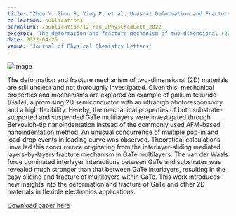 ```yaml
---
title: "Zhou Y, Zhou S, Ying P, et al. Unusual Deformation and Fracture in Gallium Telluride Multilayers[J]. The Journal of Physical Chemistry Letters, 2022, 13(17): 3831-3839."
collection: publications
permalink: /publication/12-Yan_JPhysChemLett_2022
excerpt: 'The deformation and fracture mechanism of two-dimensional (2D) materials are still unclear and not thoroughly investigated. Given this, mechanical properties and mechanisms are explored on example of gallium telluride (GaTe), a promising 2D semiconductor with an ultrahigh photoresponsivity and a high flexibility. Hereby, the mechanical properties of both substrate-supported and suspended GaTe multilayers were investigated through Berkovich-tip nanoindentation instead of the commonly used AFM-based nanoindentation method. '
date: 2022-04-25
venue: 'Journal of Physical Chemistry Letters'
---
```

![image](https://user-images.githubusercontent.com/54773018/216964237-08a564f6-d57d-4d5c-94a3-1dc033d32c0b.png)

The deformation and fracture mechanism of two-dimensional (2D) materials are still unclear and not thoroughly investigated. Given this, mechanical properties and mechanisms are explored on example of gallium telluride (GaTe), a promising 2D semiconductor with an ultrahigh photoresponsivity and a high flexibility. Hereby, the mechanical properties of both substrate-supported and suspended GaTe multilayers were investigated through Berkovich-tip nanoindentation instead of the commonly used AFM-based nanoindentation method. An unusual concurrence of multiple pop-in and load-drop events in loading curve was observed. Theoretical calculations unveiled this concurrence originating from the interlayer-sliding mediated layers-by-layers fracture mechanism in GaTe multilayers. The van der Waals force dominated interlayer interactions between GaTe and substrates was revealed much stronger than that between GaTe interlayers, resulting in the easy sliding and fracture of multilayers within GaTe. This work introduces new insights into the deformation and fracture of GaTe and other 2D materials in flexible electronics applications.

[Download paper here](http://hityingph.github.io/files/12-Yan_JPhysChemLett_2022.pdf)
